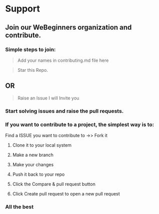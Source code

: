 # Support

## Join our WeBeginners organization and contribute.

### Simple steps to join:

>Add your names in contributing.md file here

>Star this Repo.

## OR 

>Raise an Issue I will Invite you


### Start solving issues and raise the pull requests.

### If you want to contribute to a project, the simplest way is to:

   Find a ISSUE you want to contribute to ->> Fork it
   
  1) Clone it to your local system
   
  2) Make a new branch
   
  3) Make your changes
   
  4) Push it back to your repo
   
  5) Click the Compare & pull request button
   
  6) Click Create pull request to open a new pull request

### All the best 
